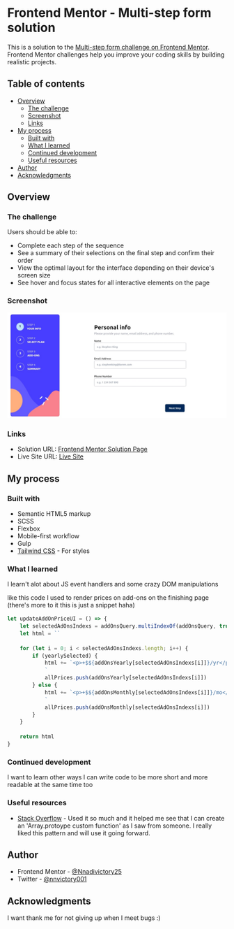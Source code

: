 # Frontend Mentor - Multi-step form solution

This is a solution to the [Multi-step form challenge on Frontend Mentor](https://www.frontendmentor.io/challenges/multistep-form-YVAnSdqQBJ). Frontend Mentor challenges help you improve your coding skills by building realistic projects. 

## Table of contents

- [Overview](#overview)
  - [The challenge](#the-challenge)
  - [Screenshot](#screenshot)
  - [Links](#links)
- [My process](#my-process)
  - [Built with](#built-with)
  - [What I learned](#what-i-learned)
  - [Continued development](#continued-development)
  - [Useful resources](#useful-resources)
- [Author](#author)
- [Acknowledgments](#acknowledgments)

## Overview

### The challenge

Users should be able to:

- Complete each step of the sequence
- See a summary of their selections on the final step and confirm their order
- View the optimal layout for the interface depending on their device's screen size
- See hover and focus states for all interactive elements on the page

### Screenshot

![](./assets/images/multistepformscreenshot.jpeg)


### Links

- Solution URL: [Frontend Mentor Solution Page](https://www.frontendmentor.io/solutions/multistep-form-FydP-WVaI9)
- Live Site URL: [Live Site ](https://multi-step-form-victory.vercel.app/)

## My process

### Built with

- Semantic HTML5 markup
- SCSS 
- Flexbox
- Mobile-first workflow
- Gulp
- [Tailwind CSS](https://tailwindcss.com/) - For styles


### What I learned
I learn't alot about JS event handlers and some crazy DOM manipulations

like this code I used to render prices on add-ons on the finishing page (there's more to it this is just a snippet haha)
```js
let updateAddOnPriceUI = () => {
    let selectedAdOnsIndexs = addOnsQuery.multiIndexOf(addOnsQuery, true)
    let html = ``

    for (let i = 0; i < selectedAdOnsIndexs.length; i++) {
        if (yearlySelected) {
            html += `<p>+$${addOnsYearly[selectedAdOnsIndexs[i]]}/yr</p>
            `
            allPrices.push(addOnsYearly[selectedAdOnsIndexs[i]])
        } else {
            html += `<p>+$${addOnsMonthly[selectedAdOnsIndexs[i]]}/mo</p>
            `
            allPrices.push(addOnsMonthly[selectedAdOnsIndexs[i]])
        }
    }

    return html
}

```


### Continued development

I want to learn other ways I can write code to be more short and more readable at the same time too


### Useful resources

- [Stack Overflow](https://stackoverflow.com/) - Used it so much and it helped me see that I can create an 'Array.protoype custom function' as I saw from someone. I really liked this pattern and will use it going forward.


## Author

- Frontend Mentor - [@Nnadivictory25](https://www.frontendmentor.io/profile/Nnadivictory25)
- Twitter - [@nnvictory001](https://www.twitter.com/nnvictory001)


## Acknowledgments

I want thank me for not giving up when I meet bugs :)


